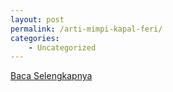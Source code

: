 ```yaml
---
layout: post
permalink: /arti-mimpi-kapal-feri/
categories:
    - Uncategorized
---
```


[Baca Selengkapnya](/10)